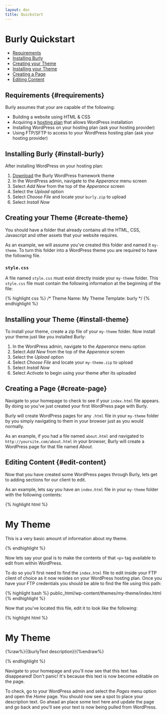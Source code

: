 ```yaml
---
layout: doc
title: Quickstart
---
```


# Burly Quickstart

* [Requirements](#requirements)
* [Installing Burly](#install-burly)
* [Creating your Theme](#create-theme)
* [Installing your Theme](#install-theme)
* [Creating a Page](#create-page)
* [Editing Content](#edit-content)

## Requirements {#requirements}

Burly assumes that your are capable of the following:

* Building a website using HTML & CSS
* Acquiring a [hosting plan](http://wordpress.org/hosting/) that allows WordPress installation
* Installing WordPress on your hosting plan (ask your hosting provider)
* Using FTP/SFTP to access to your WordPress hosting plan (ask your hosting provider)

## Installing Burly {#install-burly}

After installing WordPress on your hosting plan:

1. [Download](https://github.com/elbongurk/burly/releases) the Burly WordPress framework theme
2. In the WordPress admin, navigate to the *Apperance* menu screen
3. Select *Add New* from the top of the *Apperance* screen
4. Select the *Upload* option
5. Select *Choose File* and locate your `burly.zip` to upload
6. Select *Install Now*

## Creating your Theme {#create-theme}

You should have a folder that already contains all the HTML, CSS, Javascript and other assets that your website requires. 

As an example, we will assume you've created this folder and named it `my-theme`. To turn this folder into a WordPress theme you are required to have the following file.

### `style.css`

A file named `style.css` must exist directly inside your `my-theme` folder.  This `style.css` file must contain the following information at the beginning of the file:

{% highlight css %}
/*
Theme Name: My Theme
Template: burly
*/
{% endhighlight %}

## Installing your Theme {#install-theme}

To install your theme, create a zip file of your `my-theme` folder. Now install your theme just like you installed Burly:

1. In the WordPress admin, navigate to the *Apperance* menu option
2. Select *Add New* from the top of the *Apperance* screen
3. Select the *Upload* option
4. Select *Choose File* and locate your `my-theme.zip` to upload
5. Select *Install Now*
6. Select *Activate* to begin using your theme after its uploaded

## Creating a Page {#create-page}

Navigate to your homepage to check to see if your `index.html` file appears. By doing so you've just created your first WordPress page with Burly.

Burly will create WordPress pages for any `.html` file in your `my-theme` folder by you simply navigating to them in your browser just as you would normally.

As an example, if you had a file named `about.html` and navigated to `http://yoursite.com/about.html` in your browser, Burly will create a WordPress page for that file named *About*.

## Editing Content {#edit-content}

Now that you have created some WordPress pages through Burly, lets get to adding sections for our client to edit.

As an example, lets say you have an `index.html` file in your `my-theme` folder with the following contents:

{% highlight html %}
<!DOCTYPE html>
<html>
<head>
    <title>My Theme</title>
    <link rel="stylesheet" href="/css/style.css">
</head>
<body>
   <h1>My Theme</h1>
   <p>This is a very basic amount of information about my theme.</p>
</body>
</html>
{% endhighlight %}

Now lets say your goal is to make the contents of that `<p>` tag available to edit from within WordPress. 

To do so you'll first need to find the `index.html` file to edit inside your FTP client of choice as it now resides on your WordPress hosting plan.  Once you have your FTP credentials you should be able to find the file using this path:

{% highlight bash %}
public_html/wp-content/themes/my-theme/index.html
{% endhighlight %}

Now that you've located this file, edit it to look like the following:

{% highlight html %}
<!DOCTYPE html>
<html>
<head>
    <title>My Theme</title>
    <link rel="stylesheet" href="/css/style.css">
</head>
<body>
   <h1>My Theme</h1>
   <p>{%raw%}{{burlyText description}}{%endraw%}</p>
</body>
</html>
{% endhighlight %}

Navigate to your homepage and you'll now see that this text has disappeared! Don't panic! It's because this text is now become editable on the page. 

To check, go to your WordPress admin and select the *Pages* menu option and open the *Home* page. You should now see a spot to place your description text. Go ahead an place some text here and update the page and go back and you'll see your text is now being pulled from WordPress.
